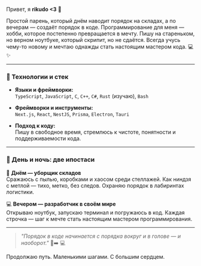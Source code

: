 Привет, я **rikudo <3** 👋

Простой парень, который днём наводит порядок на складах, а по вечерам — создаёт порядок в коде. Программирование для меня — хобби, которое постепенно превращается в мечту. Пишу на стареньком, но верном ноутбуке, который скрипит, но не сдаётся. Всегда учусь чему-то новому и мечтаю однажды стать настоящим мастером кода. 💻✨

---

### 🌱 Технологии и стек

- **Языки и фреймворки:**  
  `TypeScript`, `JavaScript`, `C`, `C++`, `C#`, `Rust` (изучаю), `Bash`
  
- **Фреймворки и инструменты:**  
  `Next.js`, `React`, `NestJS`, `Prisma`, `Electron`, `Tauri`

- **Подход к коду:**  
  Пишу в свободное время, стремлюсь к чистоте, понятности и поддерживаемости кода.

---

### 💼 День и ночь: две ипостаси

🧹 **Днём — уборщик складов**  
Сражаюсь с пылью, коробками и хаосом среди стеллажей. Как ниндзя с метлой — тихо, метко, без следов. Охраняю порядок в лабиринтах логистики.

💻 **Вечером — разработчик в своём мире**  
Открываю ноутбук, запускаю терминал и погружаюсь в код. Каждая строчка — шаг к мечте стать настоящим мастером программирования.

---

> *"Порядок в коде начинается с порядка вокруг и в голове — и наоборот."* 🧹➡️ 💻

Продолжаю путь. Маленькими шагами. С большим сердцем.
